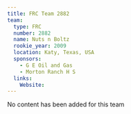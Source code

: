 ```yaml
---
title: FRC Team 2882
team:
  type: FRC
  number: 2882
  name: Nuts n Boltz
  rookie_year: 2009
  location: Katy, Texas, USA
  sponsors:
    - G E Oil and Gas
    - Morton Ranch H S
  links:
    Website: 
---
```

No content has been added for this team